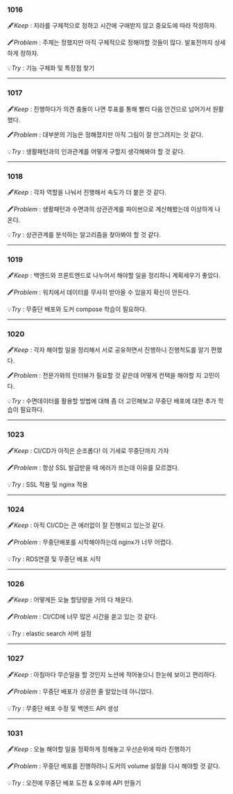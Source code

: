 ### 1016

🖋️*Keep* : 지라를 구체적으로 정하고 시간에 구애받지 않고 중요도에 따라 작성하자.

🖍️*Problem* : 주제는 정했지만 아직 구체적으로 정해야할 것들이 많다. 발표전까지 상세하게 정하자.

💡*Try* : 기능 구체화 및 특장점 찾기

---

### 1017

🖋️*Keep* : 진행하다가 의견 충돌이 나면 투표를 통해 빨리 다음 안건으로 넘어가서 원활했다.

🖍️*Problem* : 대부분의 기능은 정해졌지만 아직 그림이 잘 안그려지는 것 같다.

💡*Try* : 생활패턴과의 인과관계를 어떻게 구할지 생각해봐야 할 것 같다.

---

### 1018

🖋️*Keep* : 각자 역할을 나눠서 진행해서 속도가 더 붙은 것 같다.

🖍️*Problem* : 생활패턴과 수면과의 상관관계를 파이썬으로 계산해봤는데 이상하게 나온다.

💡*Try* : 상관관계를 분석하는 알고리즘을 찾아봐야 할 것 같다.

---

### 1019

🖋️*Keep* : 백엔드와 프론트엔드로 나누어서 해야할 일을 정리하니 계획세우기 좋았다.

🖍️*Problem* : 워치에서 데이터를 무사히 받아올 수 있을지 확신이 안든다.

💡*Try* : 무중단 배포와 도커 compose 학습이 필요하다.

---

### 1020

🖋️*Keep* : 각자 해야할 일을 정리해서 서로 공유하면서 진행하니 진행척도를 알기 편했다.

🖍️*Problem* : 전문가와의 인터뷰가 필요할 것 같은데 어떻게 컨택을 해야할 지 고민이다.

💡*Try* : 수면데이터를 활용할 방법에 대해 좀 더 고민해보고 무중단 배포에 대한 추가 학습이 필요하다.

---

### 1023

🖋️*Keep* : CI/CD가 아직은 순조롭다! 이 기세로 무중단까지 가쟈

🖍️*Problem* : 항상 SSL 발급받을 때 에러가 뜨는데 이유를 모르겠다.

💡*Try* : SSL 적용 및 nginx 적용

---

### 1024

🖋️*Keep* : 아직 CI/CD는 큰 에러없이 잘 진행되고 있는것 같다.

🖍️*Problem* : 무중단배포를 시작해야하는데 nginx가 너무 어렵다.

💡*Try* : RDS연결 및 무중단 배포 시작

---

### 1026

🖋️*Keep* : 어떻게든 오늘 할당량을 거의 다 채운다.

🖍️*Problem* : CI/CD에 너무 많은 시간을 쏟고 있는 것 같다.

💡*Try* : elastic search 서버 설정

---

### 1027

🖋️*Keep* : 아침마다 무슨일을 할 것인지 노션에 적어놓으니 한눈에 보이고 편리하다.

🖍️*Problem* : 무중단 배포가 성공한 줄 알았는데 아니었다.

💡*Try* : 무중단 배포 수정 및 백엔드 API 생성

---

### 1031

🖋️*Keep* : 오늘 해야할 일을 정확하게 정해놓고 우선순위에 따라 진행하기

🖍️*Problem* : 무중단 배포를 진행하려니 도커의 volume 설정을 다시 해야할 것 같다.

💡*Try* : 오전에 무중단 배포 도전 & 오후에 API 만들기
